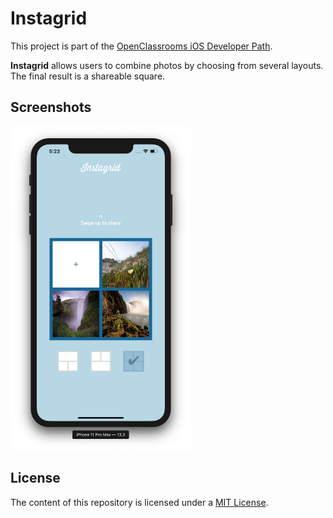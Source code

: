 # Instagrid

This project is part of the [OpenClassrooms iOS Developer Path](https://openclassrooms.com/en/paths/74-ios-developer).

**Instagrid** allows users to combine photos by choosing from several layouts. The final result is a shareable square.

## Screenshots

<p float="left">
    <img src="./README-IMAGES/screenshot-instagrid.jpg" width="289" height="518">
</p>

## License

The content of this repository is licensed under a [MIT License](LICENSE).
